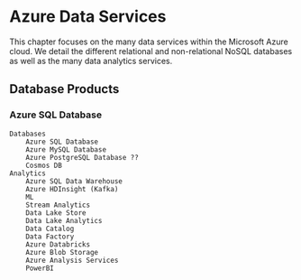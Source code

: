 # Azure Data Services

This chapter focuses on the many data services within the Microsoft Azure cloud. We detail the different relational and non-relational NoSQL databases as well as the many data analytics services.

## Database Products

### Azure SQL Database


    Databases
        Azure SQL Database
        Azure MySQL Database
        Azure PostgreSQL Database ??
        Cosmos DB
    Analytics
        Azure SQL Data Warehouse
        Azure HDInsight (Kafka)
        ML
        Stream Analytics
        Data Lake Store
        Data Lake Analytics
        Data Catalog
        Data Factory
        Azure Databricks
        Azure Blob Storage
        Azure Analysis Services
        PowerBI
